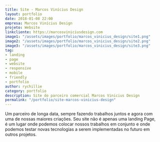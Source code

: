 ```yaml
---
title: Site - Marcos Vinícius Design
layout: portfolio
date: 2018-01-08 22:00
empresa: Marcos Vinícius Design
projeto: Website
linkcliente: https://marcosviniciusdesign.com
image1: "/assets/images/portfolio/marcos_vinicius_design/site1.png"
image2: "/assets/images/portfolio/marcos_vinicius_design/site2.png"
image3: "/assets/images/portfolio/marcos_vinicius_design/site3.png"
tag:
- landing
- page
- website
- responsive
- mobile
- friendly
- portfolio
author: rychillie
category: portfolio
description: Site do parceiro comercial Marcos Vinicius Design
permalink: "/portfolio/site-marcos-vinicius-design"
---
```


Um parceiro de longa data, sempre fazendo trabalhos juntos e agora com uma de nossas maiores criações. Seu site não é apenas uma landing Page, é um lugar onde podemos colocar nossos trabalhos em conjunto e onde podemos testar novas tecnologias a serem implementadas no futuro em outros projetos.